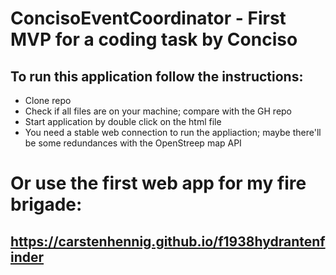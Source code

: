 # ConcisoEventCoordinator - First MVP for a coding task by Conciso
## To run this application follow the instructions:
* Clone repo
* Check if all files are on your machine; compare with the GH repo
* Start application by double click on the html file
* You need a stable web connection to run the appliaction; maybe there'll be some redundances with the OpenStreep map API

# Or use the first web app for my fire brigade:
## https://carstenhennig.github.io/f1938hydrantenfinder
